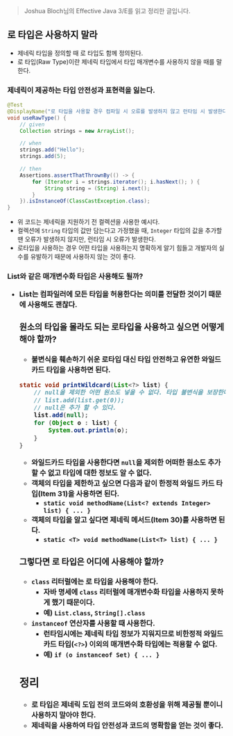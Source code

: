 > Joshua Bloch님의 Effective Java 3/E를 읽고 정리한 글입니다.
> 

## 로 타입은 사용하지 말라

- 제네릭 타입을 정의할 때 로 타입도 함께 정의된다.
- 로 타입(Raw Type)이란 제네릭 타입에서 타입 매개변수를 사용하지 않을 때를 말한다.

### 제네릭이 제공하는 타입 안전성과 표현력을 잃는다.

```java
@Test
@DisplayName("로 타입을 사용할 경우 컴파일 시 오류를 발생하지 않고 런타임 시 발생한다.")
void useRawType() {
    // given
    Collection strings = new ArrayList();

    // when
    strings.add("Hello");
    strings.add(5);

    // then
    Assertions.assertThatThrownBy(() -> {
        for (Iterator i = strings.iterator(); i.hasNext(); ) {
            String string = (String) i.next();
        }
    }).isInstanceOf(ClassCastException.class);
}
```

- 위 코드는 제네릭을 지원하기 전 컬렉션을 사용한 예시다.
- 컬렉션에 `String` 타입의 값만 담는다고 가정했을 때, `Integer` 타입의 값을 추가할 땐 오류가 발생하지 않지만, 런타임 시 오류가 발생한다.
- 로타입을 사용하는 경우 어떤 타입을 사용하는지 명확하게 알기 힘들고 개발자의 실수를 유발하기 때문에 사용하지 않는 것이 좋다.

### List<Object>와 같은 매개변수화 타입은 사용해도 될까?

- List<Object>는 컴파일러에 모든 타입을 허용한다는 의미를 전달한 것이기 때문에 사용해도 괜찮다.

### 원소의 타입을 몰라도 되는 로타입을 사용하고 싶으면 어떻게 해야 할까?

- 불변식을 훼손하기 쉬운 로타입 대신 타입 안전하고 유연한 와일드카드 타입을 사용하면 된다.

```java
static void printWildcard(List<?> list) {
    // null을 제외한 어떤 원소도 넣을 수 없다. 타입 불변식을 보장한다.
    // list.add(list.get(0));
    // null은 추가 할 수 있다.
    list.add(null);
    for (Object o : list) {
        System.out.println(o);
    }
}
```

- 와일드카드 타입을 사용한다면 `null`을 제외한 어떠한 원소도 추가할 수 없고 타입에 대한 정보도 알 수 없다.
- 객체의 타입을 제한하고 싶으면 다음과 같이 한정적 와일드 카드 타입(Item 31)을 사용하면 된다.
    - `static void methodName(List<? extends Integer> list) { ... }`
- 객체의 타입을 알고 싶다면 제네릭 메서드(Item 30)를 사용하면 된다.
    - `static <T> void methodName(List<T> list) { ... }`

### 그렇다면 로 타입은 어디에 사용해야 할까?

- `class` 리터럴에는 로 타입을 사용해야 한다.
    - 자바 명세에 `class` 리터럴에 매개변수화 타입을 사용하지 못하게 했기 때문이다.
    - 예) `List.class`, `String[].class`
- `instanceof` 연산자를 사용할 때 사용한다.
    - 런타임시에는 제네릭 타입 정보가 지워지므로 비한정적 와일드카드 타입(`<?>`) 이외의 매개변수화 타입에는 적용할 수 없다.
    - 예) `if (o instanceof Set) { ... }`

## 정리

- 로 타입은 제네릭 도입 전의 코드와의 호환성을 위해 제공될 뿐이니 사용하지 말아야 한다.
- 제네릭을 사용하여 타입 안전성과 코드의 명확함을 얻는 것이 좋다.